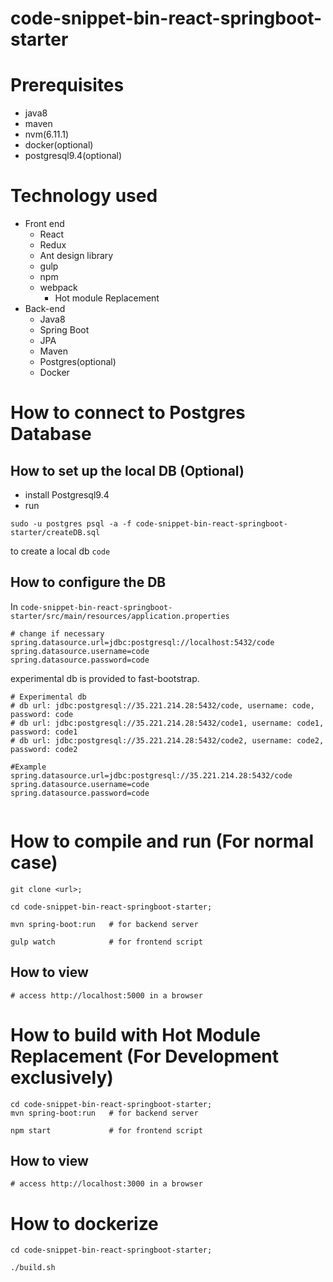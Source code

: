 # code-snippet-bin-react-springboot-starter

# Prerequisites
* java8
* maven
* nvm(6.11.1)
* docker(optional)
* postgresql9.4(optional)

# Technology used
* Front end
  * React
  * Redux
  * Ant design library
  * gulp
  * npm
  * webpack
    * Hot module Replacement
* Back-end
  * Java8
  * Spring Boot
  * JPA
  * Maven
  * Postgres(optional)
  * Docker

# How to connect to Postgres Database
## How to set up the local DB (Optional)
* install Postgresql9.4
* run 
```
sudo -u postgres psql -a -f code-snippet-bin-react-springboot-starter/createDB.sql
```
to create a local db `code`

## How to configure the DB
In `code-snippet-bin-react-springboot-starter/src/main/resources/application.properties`
```
# change if necessary
spring.datasource.url=jdbc:postgresql://localhost:5432/code
spring.datasource.username=code
spring.datasource.password=code
```

experimental db is provided to fast-bootstrap.
```
# Experimental db
# db url: jdbc:postgresql://35.221.214.28:5432/code, username: code, password: code
# db url: jdbc:postgresql://35.221.214.28:5432/code1, username: code1, password: code1
# db url: jdbc:postgresql://35.221.214.28:5432/code2, username: code2, password: code2

#Example
spring.datasource.url=jdbc:postgresql://35.221.214.28:5432/code
spring.datasource.username=code
spring.datasource.password=code


```
# How to compile and run (For normal case)
```$xslt
git clone <url>;

cd code-snippet-bin-react-springboot-starter;

mvn spring-boot:run   # for backend server

gulp watch            # for frontend script 
```
## How to view
```
# access http://localhost:5000 in a browser
```

# How to build with Hot Module Replacement (For Development exclusively)
```$xslt
cd code-snippet-bin-react-springboot-starter;
mvn spring-boot:run   # for backend server

npm start             # for frontend script
```
## How to view
```
# access http://localhost:3000 in a browser
```

# How to dockerize
```$xslt
cd code-snippet-bin-react-springboot-starter;

./build.sh
```